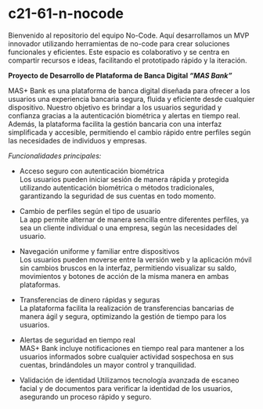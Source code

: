 # c21-61-n-nocode
Bienvenido al repositorio del equipo No-Code. Aquí desarrollamos un MVP innovador utilizando herramientas de no-code para crear soluciones funcionales y eficientes. Este espacio es colaborativo y se centra en compartir recursos e ideas, facilitando el prototipado rápido y la iteración.

<b> Proyecto de Desarrollo de Plataforma de Banca Digital *“MAS Bank”* </b>

MAS+ Bank es una plataforma de banca digital diseñada para ofrecer a los usuarios una experiencia bancaria segura, fluida y eficiente desde cualquier dispositivo. Nuestro objetivo es brindar a los usuarios seguridad y confianza gracias a la autenticación biométrica y alertas en tiempo real. Además, la plataforma facilita la gestión bancaria con una interfaz simplificada y accesible, permitiendo el cambio rápido entre perfiles según las necesidades de individuos y empresas.


*Funcionalidades principales:*

- Acceso seguro con autenticación biométrica <br>
Los usuarios pueden iniciar sesión de manera rápida y protegida utilizando autenticación biométrica o métodos tradicionales, garantizando la seguridad de sus cuentas en todo momento.

- Cambio de perfiles según el tipo de usuario <br>
La app permite alternar de manera sencilla entre diferentes perfiles, ya sea un cliente individual o una empresa, según las necesidades del usuario.

- Navegación uniforme y familiar entre dispositivos <br>
Los usuarios pueden moverse entre la versión web y la aplicación móvil sin cambios bruscos en la interfaz, permitiendo visualizar su saldo, movimientos y botones de acción de la misma manera en ambas plataformas.

- Transferencias de dinero rápidas y seguras <br>
La plataforma facilita la realización de transferencias bancarias de manera ágil y segura, optimizando la gestión de tiempo para los usuarios.

- Alertas de seguridad en tiempo real <br>
MAS+ Bank incluye notificaciones en tiempo real para mantener a los usuarios informados sobre cualquier actividad sospechosa en sus cuentas, brindándoles un mayor control y tranquilidad.

- Validación de identidad
Utilizamos tecnología avanzada de escaneo facial y de documentos para verificar la identidad de los usuarios, asegurando un proceso rápido y seguro.
